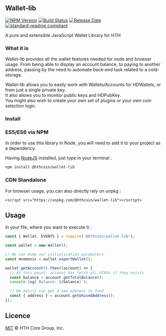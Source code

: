 ## Wallet-lib

[![NPM Version](https://img.shields.io/npm/v/@hthcoin/wallet-lib)](https://www.npmjs.com/package/@hthcoin/wallet-lib)
[![Build Status](https://github.com/MichaelHDesigns/wallet-lib/actions/workflows/test_and_release.yml/badge.svg)](https://github.com/MichaelHDesigns/wallet-lib/actions/workflows/test_and_release.yml)
[![Release Date](https://img.shields.io/github/release-date/hthcoin/wallet-lib)](https://github.com/MichaelHDesigns/wallet-lib/releases/latest)
[![standard-readme compliant](https://img.shields.io/badge/readme%20style-standard-brightgreen)](https://github.com/RichardLitt/standard-readme)

A pure and extensible JavaScript Wallet Library for HTH

### What it is 

Wallet-lib provides all the wallet features needed for node and browser usage.
From being able to display an account balance, to paying to another address, passing by the need to automate back-end task related to a cold-storage.  

Wallet-lib allows you to easily work with Wallets/Accounts for HDWallets, or from just a single private key.  
It also allows you to monitor public keys and HDPubKey.  
You might also wish to create your own set of plugins or your own coin selection logic.  

### Install

### ES5/ES6 via NPM

In order to use this library in Node, you will need to add it to your project as a dependency.

Having [NodeJS](https://nodejs.org/) installed, just type in your terminal : 

```sh
npm install @hthcoin/wallet-lib
```

### CDN Standalone

For browser usage, you can also directly rely on unpkg :  

```
<script src="https://unpkg.com/@hthcoin/wallet-lib"></script>
```

## Usage

In your file, where you want to execute it :

```js
const { Wallet, EVENTS } = require('@hthcoin/wallet-lib');

const wallet = new Wallet();

// We can dump our initialization parameters
const mnemonic = wallet.exportWallet();

wallet.getAccount().then((account) => {
  // At this point, account has fetch all UTXOs if they exists
  const balance = account.getTotalBalance();
  console.log(`Balance: ${balance}`);

  // We easily can get a new address to fund
  const { address } = account.getUnusedAddress();
});
```

## Licence

[MIT](https://github.com/MichaelHDesigns/wallet-lib/blob/master/LICENCE.md) © HTH Core Group, Inc.

